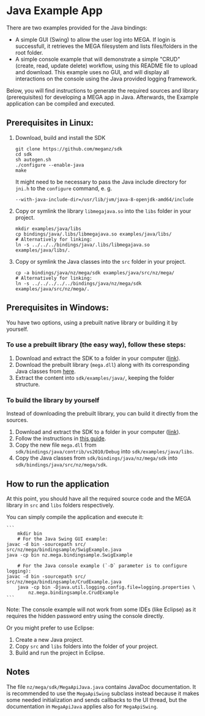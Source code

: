 # Java Example App

There are two examples provided for the Java bindings:

* A simple GUI (Swing) to allow the user log into MEGA. If login is successfull, it retrieves the MEGA filesystem and lists files/folders in the root folder.
* A simple console example that will demonstrate a simple "CRUD" (create, read, update delete) workflow, using this README file to upload and download. This example uses no GUI, and will display all interactions on the console using the Java provided logging framework.

Below, you will find instructions to generate the required sources and library (prerequisites) for developing a MEGA app in Java. Afterwards, the Example application can be compiled and executed.

## Prerequisites in Linux:

1. Download, build and install the SDK

    ```
    git clone https://github.com/meganz/sdk
    cd sdk
    sh autogen.sh
    ./configure --enable-java
    make
    ```

    It might need to be necessary to pass the Java include directory for
    `jni.h` to the `configure` command, e. g.

    `--with-java-include-dir=/usr/lib/jvm/java-8-openjdk-amd64/include`

2. Copy or symlink the library `libmegajava.so` into the `libs` folder in your project.
    
    ```
    mkdir examples/java/libs
    cp bindings/java/.libs/libmegajava.so examples/java/libs/
    # Alternatively for linking:
    ln -s ../../../bindings/java/.libs/libmegajava.so examples/java/libs/.
    ```
    
3. Copy or symlink the Java classes into the `src` folder in your project.

    ```
    cp -a bindings/java/nz/mega/sdk examples/java/src/nz/mega/
    # Alternatively for linking:
    ln -s ../../../../../bindings/java/nz/mega/sdk examples/java/src/nz/mega/.
    ```

## Prerequisites in Windows:

You have two options, using a prebuilt native library or building it by yourself.

### To use a prebuilt library (the easy way), follow these steps:

1. Download and extract the SDK to a folder in your computer ([link](https://github.com/meganz/sdk/archive/master.zip)).
2. Download the prebuilt library (`mega.dll`) along with its corresponding Java classes from [here](https://mega.nz/#!B4cx1KoA!GWYOcP0mp5_n6ouUEv27BKSkRcPGj9x17Eos6S72NB8).
3. Extract the content into `sdk/examples/java/`, keeping the folder structure.

### To build the library by yourself

Instead of downloading the prebuilt library, you can build it directly from the sources.

1. Download and extract the SDK to a folder in your computer ([link](https://github.com/meganz/sdk/archive/master.zip)).
2. Follow the instructions in [this guide](https://github.com/meganz/sdk/blob/master/bindings/java/contrib/vs2010/README.md).
3. Copy the new file `mega.dll` from `sdk/bindings/java/contrib/vs2010/Debug` into `sdk/examples/java/libs`.
4. Copy the Java classes from `sdk/bindings/java/nz/mega/sdk` into `sdk/bindings/java/src/nz/mega/sdk`.

## How to run the application

At this point, you should have all the required source code and the MEGA library in `src` and `libs` folders respectively.

You can simply compile the application and execute it:

	```
        mkdir bin
        # For the Java Swing GUI example:
	javac -d bin -sourcepath src/ src/nz/mega/bindingsample/SwigExample.java
	java -cp bin nz.mega.bindingsample.SwigExample

        # For the Java console example (`-D` parameter is to configure logging):
	javac -d bin -sourcepath src/ src/nz/mega/bindingsample/CrudExample.java
        java -cp bin -Djava.util.logging.config.file=logging.properties \
            nz.mega.bindingsample.CrudExample
	```

Note: The console example will not work from some IDEs (like Eclipse) as it requires the hidden password entry using the console directly.

Or you might prefer to use Eclipse:

1. Create a new Java project.
2. Copy `src` and `libs` folders into the folder of your project.
3. Build and run the project in Eclipse.

## Notes

The file `nz/mega/sdk/MegaApiJava.java` contains JavaDoc documentation. It is recommended to use the `MegaApiSwing` subclass instead because it makes some needed initialization and sends callbacks to the UI thread, but the documentation in `MegaApiJava` applies also for `MegaApiSwing`.

